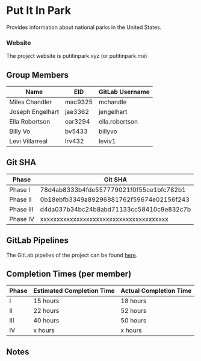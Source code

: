# Put It In Park

Provides information about national parks in the United States.

### Website
The project website is putitinpark.xyz (or putitinpark.me)

## Group Members
| Name  | EID | GitLab Username |
| ------------- | ------------- | ------------- |
| Miles Chandler | mac9325 | mchandle |
| Joseph Engelhart | jae3362 | jengelhart |
| Ella Robertson | ear3294 | ella.robertson |
| Billy Vo | bv5433 | billyvo |
| Levi Villarreal | lrv432  | leviv1 |

## Git SHA
| Phase | Git SHA |
| ------------- | ------------- |
| Phase I | 78d4ab8333b4fde557779021f0f55ce1bfc782b1 |
| Phase II | 0b18ebfb3349a89296881762f59674e02156f243 |
| Phase III | d4da037b34bc24b8abd71133cc58410c9e832c7b |
| Phase IV | xxxxxxxxxxxxxxxxxxxxxxxxxxxxxxxxxxxxxxx |

## GitLab Pipelines

The GitLab pipelies of the project can be found [here](https://gitlab.com/leviv1/putitinpark/pipelines).

## Completion Times (per member)
| Phase | Estimated Completion Time | Actual Completion Time |
| ------------- | ------------- | ------------- |
| I | 15 hours | 18 hours |
| II | 22 hours | 52 hours |
| III | 40 hours | 50 hours |
| IV | x hours | x hours |

## Notes
